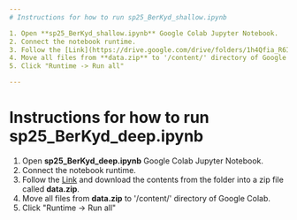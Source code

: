```yaml
---
# Instructions for how to run sp25_BerKyd_shallow.ipynb

1. Open **sp25_BerKyd_shallow.ipynb** Google Colab Jupyter Notebook.
2. Connect the notebook runtime.
3. Follow the [Link](https://drive.google.com/drive/folders/1h4Qfia_R6I0mCo_eE0Jay1U2z_-oDJZp?usp=drive_link) and download the contents from the folder into a zip file called **data.zip**.
4. Move all files from **data.zip** to '/content/' directory of Google Colab.
5. Click "Runtime -> Run all"

---
```

# Instructions for how to run sp25_BerKyd_deep.ipynb

1. Open **sp25_BerKyd_deep.ipynb** Google Colab Jupyter Notebook.
2. Connect the notebook runtime.
3. Follow the [Link](https://drive.google.com/drive/folders/1h4Qfia_R6I0mCo_eE0Jay1U2z_-oDJZp?usp=drive_link) and download the contents from the folder into a zip file called **data.zip**.
4. Move all files from **data.zip** to '/content/' directory of Google Colab.
5. Click "Runtime -> Run all"
